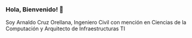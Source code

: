 ### Hola, Bienvenido! 👋
Soy Arnaldo Cruz Orellana, Ingeniero Civil con mención en Ciencias de la Computación y Arquitecto de Infraestructuras TI
<!--
**4rnald0/4rnald0** is a ✨ _special_ ✨ repository because its `README.md` (this file) appears on your GitHub profile.

Here are some ideas to get you started:

- 🔭 I’m currently working on ...
- 🌱 I’m currently learning ...
- 👯 I’m looking to collaborate on ...
- 🤔 I’m looking for help with ...
- 💬 Ask me about ...
- 📫 How to reach me: ...
- 😄 Pronouns: ...
- ⚡ Fun fact: ...
-->
